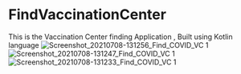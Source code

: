 # FindVaccinationCenter
This is the Vaccination Center finding Application , Built using Kotlin language
![Screenshot_20210708-131256_Find_COVID_VC 1](https://user-images.githubusercontent.com/48552324/124884890-5835d480-dff0-11eb-92c1-8fc2229c297f.jpg)
![Screenshot_20210708-131247_Find_COVID_VC 1](https://user-images.githubusercontent.com/48552324/124884954-65eb5a00-dff0-11eb-9ba3-5fb7a308acf4.jpg)
![Screenshot_20210708-131233_Find_COVID_VC 1](https://user-images.githubusercontent.com/48552324/124884985-6daafe80-dff0-11eb-9d4b-18e547f00c23.jpg)
